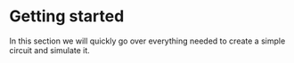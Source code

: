 # Getting started
In this section we will quickly go over everything needed to create a simple circuit and simulate it.
